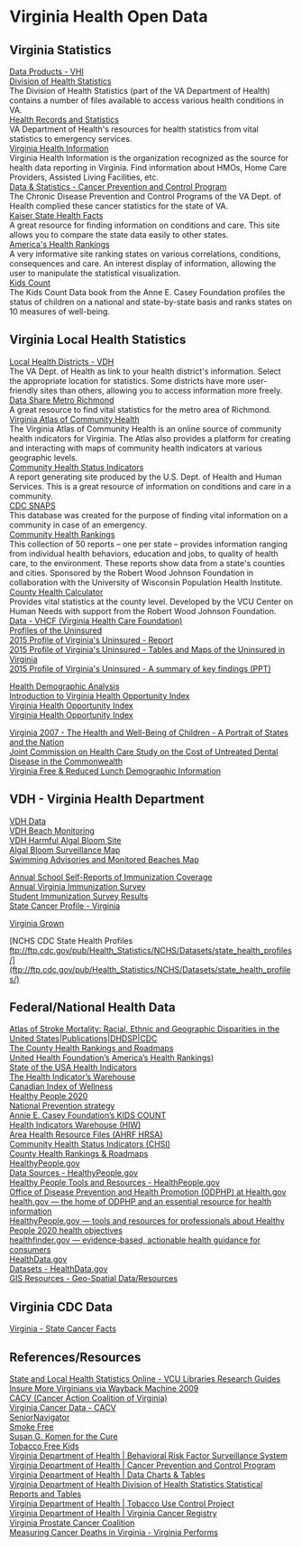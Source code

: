 # Virginia Health Open Data  


## Virginia Statistics  
[Data Products - VHI](http://www.vhi.org/research_home.asp)  
[Division of Health Statistics](http://www.vdh.state.va.us/healthstats/)  
The Division of Health Statistics (part of the VA Department of Health) contains a number of files available to access various health conditions in VA.  
[Health Records and Statistics](http://www.vdh.state.va.us/HealthRecordsStats.htm)  
VA Department of Health's resources for health statistics from vital statistics to emergency services.  
[Virginia Health Information](http://www.vhi.org/)  
Virginia Health Information is the organization recognized as the source for health data reporting in Virginia.  Find information about HMOs, Home Care Providers, Assisted Living Facilities, etc.  
[Data &amp; Statistics - Cancer Prevention and Control Program](http://www.vahealth.org/cdpc/cancerprevention/data.htm)  
The Chronic Disease Prevention and Control Programs of the VA Dept. of Health complied these cancer statistics for the state of VA.  
[Kaiser State Health Facts](http://www.statehealthfacts.org/)  
A great resource for finding information on conditions and care.  This site allows you to compare the state data easily to other states.  
[America's Health Rankings](http://www.americashealthrankings.org/)  
A very informative site ranking states on various correlations, conditions, consequences and care.  An interest display of information, allowing the user to manipulate the statistical visualization.  
[Kids Count](http://www.aecf.org/MajorInitiatives/KIDSCOUNT.aspx)  
The Kids Count Data book from the Anne E. Casey Foundation profiles the status of children on a national and state-by-state basis and ranks states on 10 measures of well-being.  

## Virginia Local Health Statistics
[Local Health Districts - VDH](http://www.vdh.state.va.us/lhd/)  
The VA Dept. of Health as link to your health district's information.  Select the appropriate location for statistics.  Some districts have more user-friendly sites than others, allowing you to access information more freely.  
[Data Share Metro Richmond](http://www.datashare.vcu.edu/default.aspx)  
A great resource to find vital statistics for the metro area of Richmond.  
[Virginia Atlas of Community Health](http://www.atlasva.com/)  
The Virginia Atlas of Community Health is an online source of community health indicators for Virginia. The Atlas also provides a platform for creating and interacting with maps of community health indicators at various geographic levels.  
[Community Health Status Indicators](http://www.communityhealth.hhs.gov/HomePage.aspx)  
A report generating site produced by the U.S. Dept. of Health and Human Services.  This is a great resource of information on conditions and care in a community.  
[CDC SNAPS](http://emergency.cdc.gov/snaps/)  
This database was created for the purpose of finding vital information on a community in case of an emergency.  
[Community Health Rankings](http://www.countyhealthrankings.org/)  
This collection of 50 reports – one per state – provides information ranging from individual health behaviors, education and jobs, to quality of health care, to the environment. These reports show data from a state's counties and cities.  Sponsored by the Robert Wood Johnson Foundation in collaboration with the University of Wisconsin Population Health Institute.  
[County Health Calculator](http://chc.humanneeds.vcu.edu/#100000/0/education)  
Provides vital statistics at the county level.  Developed by the VCU Center on Human Needs with support from the Robert Wood Johnson Foundation.  
[Data - VHCF (Virginia Health Care Foundation)](http://www.vhcf.org/data/)  
[Profiles of the Uninsured](http://www.vhcf.org/data/profile-of-the-uninsured/)  
[2015 Profile of Virginia's Uninsured - Report](http://www.vhcf.org/wp-content/uploads/2010/10/Profile-of-Virginias-Uninsured-2013-31-August-2015.docx)  
[2015 Profile of Virginia's Uninsured - Tables and Maps of the Uninsured in Virginia](http://www.vhcf.org/wp-content/uploads/2010/10/VHCF-Full-Tables-and-Maps-31-August-2015.pdf)  
[2015 Profile of Virginia's Uninsured - A summary of&nbsp;key findings (PPT)](http://www.vhcf.org/wp-content/uploads/2010/10/The-Uninsured-in-Virginia-PowerPoint_31August2015.pptx)  
  
[Health Demographic Analysis](http://atlasva.org/blog/introducing-health-demographic-analysis/)  
[Introduction to Virginia Health Opportunity Index](http://atlasva.org/blog/health-opportunity-index/)  
[Virginia Health Opportunity Index](http://www.vdh.virginia.gov/OMHHE/policyanalysis/virginiahoi.htm)  
[Virginia Health Opportunity Index](https://www.vdh.virginia.gov/omhhe/hoi/)  

[Virginia 2007 - The Health and Well-Being of Children - A Portrait of States and the Nation](http://mchb.hrsa.gov/nsch/07main/state/virginia.html)  
[Joint Commission on Health Care Study on the Cost of Untreated Dental Disease in the Commonwealth](http://jchc.virginia.gov/4.%20Untreated%20Dental%20Disease%20(color).pdf?utm_source=October+2013&utm_campaign=October+2013&utm_medium=email)  
[Virginia Free & Reduced Lunch Demographic Information](http://doe.virginia.gov/support/nutrition/statistics/free_reduced_eligibility/2014-2015/divisions/frpe_div_report_sy2014-15.pdf)  
  
  
  
## VDH - Virginia Health Department  
[VDH Data](http://www.vdh.virginia.gov/Data/index.htm)  
[VDH Beach Monitoring](http://www.vdh.virginia.gov/environmental-epidemiology/beach-monitoring/)  
[VDH Harmful Algal Bloom Site](http://www.vdh.virginia.gov/environmental-epidemiology/harmful-algal-blooms-habs/)  
[Algal Bloom Surveillance Map](http://www.vdh.virginia.gov/environmental-epidemiology/harmful-algal-blooms-habs/algal-bloom-surveillance-map/)  
[Swimming Advisories and Monitored Beaches Map](http://www.vdh.virginia.gov/environmental-epidemiology/beach-monitoring/swimming-advisories-and-monitored-beaches-map/)  


[Annual School Self-Reports of Immunization Coverage](http://www.vdh.state.va.us/epidemiology/immunization/datamanagement/sisreports.htm)  
[Annual Virginia Immunization Survey](http://www.vdh.state.va.us/epidemiology/immunization/datamanagement/vaimmsurvey.htm)  
[Student Immunization Survey Results](http://www.vdh.virginia.gov/sisreports/)  
[State Cancer Profile - Virginia](http://statecancerprofiles.cancer.gov/quick-profiles/index.php?statename=virginia)  

[Virginia Grown](http://www.vdacs.virginia.gov/vagrown/)  
  
[NCHS CDC State Health Profiles ftp://ftp.cdc.gov/pub/Health_Statistics/NCHS/Datasets/state_health_profiles/](ftp://ftp.cdc.gov/pub/Health_Statistics/NCHS/Datasets/state_health_profiles/)  
  
## Federal/National Health Data  

[Atlas of Stroke Mortality: Racial, Ethnic and Geographic Disparities in the United States|Publications|DHDSP|CDC](http://www.cdc.gov/dhdsp/atlas/stroke_mortality_atlas/)  
[The County Health Rankings and Roadmaps](http://www.countyhealthrankings.org)  
[United Health Foundation’s America’s Health Rankings](http://www.americashealthrankings.org))  
[State of the USA Health Indicators](http://www.stateoftheusa.org)  
[The Health Indicator’s Warehouse](http://www.healthindicators.gov)  
[Canadian Index of Wellness](http://www.atkinsonfoundation.ca/ciw)  
[Healthy People 2020](http://www.healthypeople.gov)  
[National Prevention strategy](http://www.surgeongeneral.gov/priorities/prevention/strategy/index.html)  
[Annie E. Casey Foundation’s KIDS COUNT](http://datacenter.kidscount.org)  
[Health Indicators Warehouse (HIW)](http://www.healthindicators.gov/)  
[Area Health Resource Files (AHRF HRSA)](http://ahrf.hrsa.gov/)  
[Community Health Status Indicators (CHSI)](http://wwwn.cdc.gov/CommunityHealth/homepage.aspx?j=1)  
[County Health Rankings & Roadmaps](http://www.countyhealthrankings.org/)  
[HealthyPeople.gov](https://www.healthypeople.gov/)  
[Data Sources - HealthyPeople.gov](https://www.healthypeople.gov/2020/data-search/Data-Sources)  
[Healthy People Tools and Resources - HealthPeople.gov](https://www.healthypeople.gov/2020/tools-resources)  
[Office of Disease Prevention and Health Promotion (ODPHP) at Health.gov](http://health.gov/)  
[health.gov — the home of ODPHP and an essential resource for health information](http://health.gov)  
[HealthyPeople.gov — tools and resources for professionals about Healthy People 2020 health objectives](http://healthypeople.gov)  
[healthfinder.gov — evidence-based, actionable health guidance for consumers](http://healthfinder.gov/)  
[HealthData.gov](http://www.healthdata.gov/)  
[Datasets - HealthData.gov](http://www.healthdata.gov/dataset?f%5B0%5D=type%3Adataset)  
[GIS Resources - Geo-Spatial Data/Resources](http://www.cdc.gov/dhdsp/maps/gisx/resources/geo-spatial-data.html)  


## Virginia CDC Data  

[Virginia - State Cancer Facts](https://nccd.cdc.gov/StateCancerFacts/State.aspx?state=Virginia)  

## References/Resources  

[State and Local Health Statistics Online - VCU Libraries Research Guides](http://guides.library.vcu.edu/c.php?g=47760&p=298735)  
[Insure More Virginians via Wayback Machine 2009](http://web.archive.org/web/20090615204210/http://insuremorevirginians.net/)  
[CACV (Cancer Action Coalition of Virginia)](http://cancercoalitionofvirginia.org/)  
[Virginia Cancer Data - CACV](http://cancercoalitionofvirginia.org/pages/VaCancerData.html)  
[SeniorNavigator](http://www.virginianavigator.org/sn/senior-navigator-home-page)  
[Smoke Free](http://www.smokefree.gov/)  
[Susan G. Komen for the Cure](http://www.komen.org/)  
[Tobacco Free Kids](http://tobaccofreekids.org)  
[Virginia Department of Health | Behavioral Risk Factor Surveillance System ](http://www.vdh.virginia.gov/livewell/data/surveys/brfss/)  
[Virginia Department of Health | Cancer Prevention and Control Program](http://www.vdh.virginia.gov/livewell/programs/cancer/ccc.html)  
[Virginia Department of Health | Data Charts &amp; Tables](https://www.vdh.virginia.gov/HealthStats/stats.htm)  
[Virginia Department of Health Division of Health Statistics Statistical Reports and Tables](http://www.vdh.virginia.gov/healthstats/stats.htm)  
[Virginia Department of Health | Tobacco Use Control Project](http://www.vdh.virginia.gov/livewell/programs/tobacco/about.html)  
[Virginia Department of Health | Virginia Cancer Registry](http://www.vdh.virginia.gov/livewell/data/records/cancerregistry/)  
[Virginia Prostate Cancer Coalition](http://vapcacoalition.org/)  
[Measuring Cancer Deaths in Virginia - Virginia Performs](http://vaperforms.virginia.gov/indicators/healthFamily/cancer.php)  







